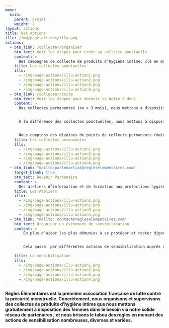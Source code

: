 ```yaml
---
menu:
  main:
    parent: projet
    weight: 2
layout: actions
title: Nos Actions
illu: /img/page-actions/illu.png
actions:
  - btn_link: /collecter/organiser
    btn_text: Voir les étapes pour créer sa collecte ponctuelle
    content: >
      Des campagnes de collecte de produits d’hygiène intime, clé en main et ouvertes à tou.te.s, permettent chaque année de récolter des centaines de milliers de protections à destinations des femmes sans-abri et mal-logées partout en France. Des centaines de commerçants, médecins, établissements scolaires, mairies... Ont déjà créé leur collecte ponctuelle et personnalisé leur boîte à dons grâce à notre kit de customisation !
    title: Les collectes ponctuelles
    illu:
      - /img/page-actions/illu-action1.png
      - /img/page-actions/illu-action2.png
      - /img/page-actions/illu-action3.png
      - /img/page-actions/illu-action4.png
  - btn_link: /collecter/boite
    btn_text: Voir les étapes pour obtenir sa boîte à dons
    content: >
      Des collectes permanentes (ou > 3 mois), nous mettons à disposition des boîtes à dons Règles Élémentaires, accueillent vos dons de produits d’hygiène intime au sein de lieux de passage, publics (ex. mairies, écoles, services d’action sociale) ou privés (ex. bureaux). 


      À la différence des collectes ponctuelles, nous mettons à disposition des boîtes à dons Règles Élémentaires "officielles" pour ce type de collectes.


      Nous comptons des dizaines de points de collecte permanents (mairies, ministères, tiers-lieux, etc. ), alors n'hésitez plus à rejoindre l'aventure !
    title: Les collectes permanentes
    illu:
      - /img/page-actions/illu-action1.png
      - /img/page-actions/illu-action2.png
      - /img/page-actions/illu-action3.png
      - /img/page-actions/illu-action4.png
  - btn_link: "mailto:partenartiat@regleselementaires.com"
    target_blank: true
    btn_text: Devenir Partenaire
    content: >
      Des ateliers d’information et de formation aux protections hygiéniques lavables et réutilisables sont organisés pour tenter de mettre fin à la dépendance aux dons des femmes hébergées. Organisés en partenariat avec des fabricants de cups, serviettes lavables et culottes menstruelles, ces ateliers - en phase pilote -  informent les femmes dans le besoin de l’existence de ces solutions plus économiques et écologiques. 
    title: Les Ateliers
    illu:
      - /img/page-actions/illu-action1.png
      - /img/page-actions/illu-action2.png
      - /img/page-actions/illu-action3.png
      - /img/page-actions/illu-action4.png
  - btn_link: "mailto: contact@regleselementaires.com"
    btn_text: Organiser un évènement de sensibilisation
    content: >
        En plus d’aider les plus démunies à se protéger et rester dignes, Règles Élémentaires s’engage à briser le tabou des règles. 


        Cela passe  par différentes actions de sensibilisation auprès de tou.te.s : via des conférences dans les entreprises, dans les écoles, dans les universités ; via des interventions lors de festivals, de forums, de soirées … mais aussi via les médias, des partenariats décalés et nos désormais fameux apéros mens(tr)uels ! 

    title: La sensibilisation
    illu:
      - /img/page-actions/illu-action1.png
      - /img/page-actions/illu-action2.png
      - /img/page-actions/illu-action3.png
      - /img/page-actions/illu-action4.png
---
```


**Règles Élémentaires est la première association française de lutte contre la précarité menstruelle. Concrètement, nous organisons et supervisons des collectes de produits d’hygiène intime que nous mettons gratuitement à disposition des femmes dans le besoin via notre solide réseau de partenaires ; et nous brisons le tabou des règles en menant des actions de sensibilisation nombreuses, diverses et variées.**
